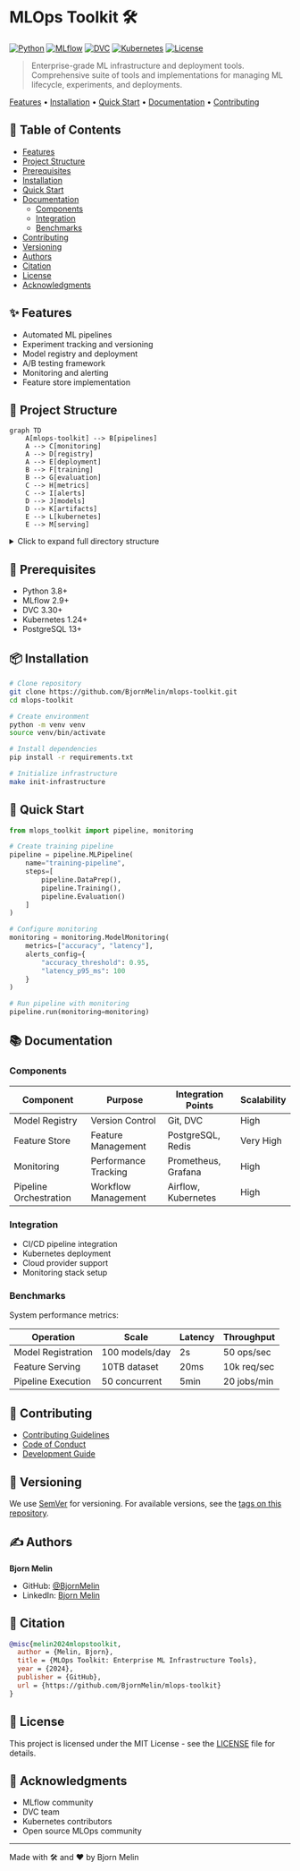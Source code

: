 # MLOps Toolkit 🛠️

[![Python](https://img.shields.io/badge/python-3.8%2B-blue.svg)](https://www.python.org/downloads/)
[![MLflow](https://img.shields.io/badge/mlflow-2.9%2B-blue.svg)](https://mlflow.org/)
[![DVC](https://img.shields.io/badge/dvc-3.30%2B-purple.svg)](https://dvc.org/)
[![Kubernetes](https://img.shields.io/badge/kubernetes-1.24%2B-326CE5.svg)](https://kubernetes.io/)
[![License](https://img.shields.io/badge/license-MIT-blue.svg)](LICENSE)

> Enterprise-grade ML infrastructure and deployment tools. Comprehensive suite of tools and implementations for managing ML lifecycle, experiments, and deployments.

[Features](#features) • [Installation](#installation) • [Quick Start](#quick-start) • [Documentation](#documentation) • [Contributing](#contributing)

## 📑 Table of Contents
- [Features](#features)
- [Project Structure](#project-structure)
- [Prerequisites](#prerequisites)
- [Installation](#installation)
- [Quick Start](#quick-start)
- [Documentation](#documentation)
  - [Components](#components)
  - [Integration](#integration)
  - [Benchmarks](#benchmarks)
- [Contributing](#contributing)
- [Versioning](#versioning)
- [Authors](#authors)
- [Citation](#citation)
- [License](#license)
- [Acknowledgments](#acknowledgments)

## ✨ Features
- Automated ML pipelines
- Experiment tracking and versioning
- Model registry and deployment
- A/B testing framework
- Monitoring and alerting
- Feature store implementation

## 📁 Project Structure

```mermaid
graph TD
    A[mlops-toolkit] --> B[pipelines]
    A --> C[monitoring]
    A --> D[registry]
    A --> E[deployment]
    B --> F[training]
    B --> G[evaluation]
    C --> H[metrics]
    C --> I[alerts]
    D --> J[models]
    D --> K[artifacts]
    E --> L[kubernetes]
    E --> M[serving]
```

<details>
<summary>Click to expand full directory structure</summary>

```plaintext
mlops-toolkit/
├── pipelines/         # ML pipelines
│   ├── training/     # Training pipelines
│   └── evaluation/   # Evaluation pipelines
├── monitoring/       # Monitoring suite
│   ├── metrics/     # Metrics collection
│   └── alerts/      # Alerting system
├── registry/         # Model registry
├── deployment/       # Deployment tools
├── tests/           # Unit tests
└── README.md        # Documentation
```
</details>

## 🔧 Prerequisites
- Python 3.8+
- MLflow 2.9+
- DVC 3.30+
- Kubernetes 1.24+
- PostgreSQL 13+

## 📦 Installation

```bash
# Clone repository
git clone https://github.com/BjornMelin/mlops-toolkit.git
cd mlops-toolkit

# Create environment
python -m venv venv
source venv/bin/activate

# Install dependencies
pip install -r requirements.txt

# Initialize infrastructure
make init-infrastructure
```

## 🚀 Quick Start

```python
from mlops_toolkit import pipeline, monitoring

# Create training pipeline
pipeline = pipeline.MLPipeline(
    name="training-pipeline",
    steps=[
        pipeline.DataPrep(),
        pipeline.Training(),
        pipeline.Evaluation()
    ]
)

# Configure monitoring
monitoring = monitoring.ModelMonitoring(
    metrics=["accuracy", "latency"],
    alerts_config={
        "accuracy_threshold": 0.95,
        "latency_p95_ms": 100
    }
)

# Run pipeline with monitoring
pipeline.run(monitoring=monitoring)
```

## 📚 Documentation

### Components

| Component | Purpose | Integration Points | Scalability |
|-----------|---------|-------------------|-------------|
| Model Registry | Version Control | Git, DVC | High |
| Feature Store | Feature Management | PostgreSQL, Redis | Very High |
| Monitoring | Performance Tracking | Prometheus, Grafana | High |
| Pipeline Orchestration | Workflow Management | Airflow, Kubernetes | High |

### Integration
- CI/CD pipeline integration
- Kubernetes deployment
- Cloud provider support
- Monitoring stack setup

### Benchmarks
System performance metrics:

| Operation | Scale | Latency | Throughput |
|-----------|-------|---------|------------|
| Model Registration | 100 models/day | 2s | 50 ops/sec |
| Feature Serving | 10TB dataset | 20ms | 10k req/sec |
| Pipeline Execution | 50 concurrent | 5min | 20 jobs/min |

## 🤝 Contributing
- [Contributing Guidelines](CONTRIBUTING.md)
- [Code of Conduct](CODE_OF_CONDUCT.md)
- [Development Guide](DEVELOPMENT.md)

## 📌 Versioning
We use [SemVer](http://semver.org/) for versioning. For available versions, see the [tags on this repository](https://github.com/BjornMelin/mlops-toolkit/tags).

## ✍️ Authors
**Bjorn Melin**
- GitHub: [@BjornMelin](https://github.com/BjornMelin)
- LinkedIn: [Bjorn Melin](https://linkedin.com/in/bjorn-melin)

## 📝 Citation
```bibtex
@misc{melin2024mlopstoolkit,
  author = {Melin, Bjorn},
  title = {MLOps Toolkit: Enterprise ML Infrastructure Tools},
  year = {2024},
  publisher = {GitHub},
  url = {https://github.com/BjornMelin/mlops-toolkit}
}
```

## 📄 License
This project is licensed under the MIT License - see the [LICENSE](LICENSE) file for details.

## 🙏 Acknowledgments
- MLflow community
- DVC team
- Kubernetes contributors
- Open source MLOps community

---
Made with 🛠️ and ❤️ by Bjorn Melin
